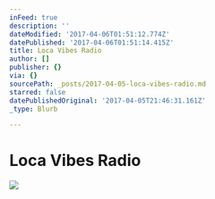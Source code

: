 ```yaml
---
inFeed: true
description: ''
dateModified: '2017-04-06T01:51:12.774Z'
datePublished: '2017-04-06T01:51:14.415Z'
title: Loca Vibes Radio
author: []
publisher: {}
via: {}
sourcePath: _posts/2017-04-05-loca-vibes-radio.md
starred: false
datePublishedOriginal: '2017-04-05T21:46:31.161Z'
_type: Blurb

---
```

# Loca Vibes Radio
![](https://the-grid-user-content.s3-us-west-2.amazonaws.com/71ee35cb-9bf1-4f81-9383-652a7d40419c.jpg)